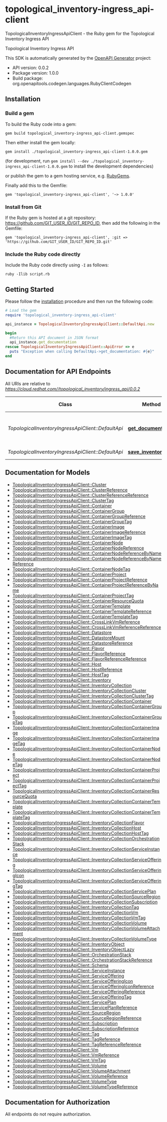 # topological_inventory-ingress_api-client

TopologicalInventoryIngressApiClient - the Ruby gem for the Topological Inventory Ingress API

Topological Inventory Ingress API

This SDK is automatically generated by the [OpenAPI Generator](https://openapi-generator.tech) project:

- API version: 0.0.2
- Package version: 1.0.0
- Build package: org.openapitools.codegen.languages.RubyClientCodegen

## Installation

### Build a gem

To build the Ruby code into a gem:

```shell
gem build topological_inventory-ingress_api-client.gemspec
```

Then either install the gem locally:

```shell
gem install ./topological_inventory-ingress_api-client-1.0.0.gem
```
(for development, run `gem install --dev ./topological_inventory-ingress_api-client-1.0.0.gem` to install the development dependencies)

or publish the gem to a gem hosting service, e.g. [RubyGems](https://rubygems.org/).

Finally add this to the Gemfile:

    gem 'topological_inventory-ingress_api-client', '~> 1.0.0'

### Install from Git

If the Ruby gem is hosted at a git repository: https://github.com/GIT_USER_ID/GIT_REPO_ID, then add the following in the Gemfile:

    gem 'topological_inventory-ingress_api-client', :git => 'https://github.com/GIT_USER_ID/GIT_REPO_ID.git'

### Include the Ruby code directly

Include the Ruby code directly using `-I` as follows:

```shell
ruby -Ilib script.rb
```

## Getting Started

Please follow the [installation](#installation) procedure and then run the following code:
```ruby
# Load the gem
require 'topological_inventory-ingress_api-client'

api_instance = TopologicalInventoryIngressApiClient::DefaultApi.new

begin
  #Return this API document in JSON format
  api_instance.get_documentation
rescue TopologicalInventoryIngressApiClient::ApiError => e
  puts "Exception when calling DefaultApi->get_documentation: #{e}"
end

```

## Documentation for API Endpoints

All URIs are relative to *https://cloud.redhat.com//topological_inventory/ingress_api/0.0.2*

Class | Method | HTTP request | Description
------------ | ------------- | ------------- | -------------
*TopologicalInventoryIngressApiClient::DefaultApi* | [**get_documentation**](docs/DefaultApi.md#get_documentation) | **GET** /openapi.json | Return this API document in JSON format
*TopologicalInventoryIngressApiClient::DefaultApi* | [**save_inventory**](docs/DefaultApi.md#save_inventory) | **POST** /inventory | save inventory


## Documentation for Models

 - [TopologicalInventoryIngressApiClient::Cluster](docs/Cluster.md)
 - [TopologicalInventoryIngressApiClient::ClusterReference](docs/ClusterReference.md)
 - [TopologicalInventoryIngressApiClient::ClusterReferenceReference](docs/ClusterReferenceReference.md)
 - [TopologicalInventoryIngressApiClient::ClusterTag](docs/ClusterTag.md)
 - [TopologicalInventoryIngressApiClient::Container](docs/Container.md)
 - [TopologicalInventoryIngressApiClient::ContainerGroup](docs/ContainerGroup.md)
 - [TopologicalInventoryIngressApiClient::ContainerGroupReference](docs/ContainerGroupReference.md)
 - [TopologicalInventoryIngressApiClient::ContainerGroupTag](docs/ContainerGroupTag.md)
 - [TopologicalInventoryIngressApiClient::ContainerImage](docs/ContainerImage.md)
 - [TopologicalInventoryIngressApiClient::ContainerImageReference](docs/ContainerImageReference.md)
 - [TopologicalInventoryIngressApiClient::ContainerImageTag](docs/ContainerImageTag.md)
 - [TopologicalInventoryIngressApiClient::ContainerNode](docs/ContainerNode.md)
 - [TopologicalInventoryIngressApiClient::ContainerNodeReference](docs/ContainerNodeReference.md)
 - [TopologicalInventoryIngressApiClient::ContainerNodeReferenceByName](docs/ContainerNodeReferenceByName.md)
 - [TopologicalInventoryIngressApiClient::ContainerNodeReferenceByNameReference](docs/ContainerNodeReferenceByNameReference.md)
 - [TopologicalInventoryIngressApiClient::ContainerNodeTag](docs/ContainerNodeTag.md)
 - [TopologicalInventoryIngressApiClient::ContainerProject](docs/ContainerProject.md)
 - [TopologicalInventoryIngressApiClient::ContainerProjectReference](docs/ContainerProjectReference.md)
 - [TopologicalInventoryIngressApiClient::ContainerProjectReferenceByName](docs/ContainerProjectReferenceByName.md)
 - [TopologicalInventoryIngressApiClient::ContainerProjectTag](docs/ContainerProjectTag.md)
 - [TopologicalInventoryIngressApiClient::ContainerResourceQuota](docs/ContainerResourceQuota.md)
 - [TopologicalInventoryIngressApiClient::ContainerTemplate](docs/ContainerTemplate.md)
 - [TopologicalInventoryIngressApiClient::ContainerTemplateReference](docs/ContainerTemplateReference.md)
 - [TopologicalInventoryIngressApiClient::ContainerTemplateTag](docs/ContainerTemplateTag.md)
 - [TopologicalInventoryIngressApiClient::CrossLinkVmReference](docs/CrossLinkVmReference.md)
 - [TopologicalInventoryIngressApiClient::CrossLinkVmReferenceReference](docs/CrossLinkVmReferenceReference.md)
 - [TopologicalInventoryIngressApiClient::Datastore](docs/Datastore.md)
 - [TopologicalInventoryIngressApiClient::DatastoreMount](docs/DatastoreMount.md)
 - [TopologicalInventoryIngressApiClient::DatastoreReference](docs/DatastoreReference.md)
 - [TopologicalInventoryIngressApiClient::Flavor](docs/Flavor.md)
 - [TopologicalInventoryIngressApiClient::FlavorReference](docs/FlavorReference.md)
 - [TopologicalInventoryIngressApiClient::FlavorReferenceReference](docs/FlavorReferenceReference.md)
 - [TopologicalInventoryIngressApiClient::Host](docs/Host.md)
 - [TopologicalInventoryIngressApiClient::HostReference](docs/HostReference.md)
 - [TopologicalInventoryIngressApiClient::HostTag](docs/HostTag.md)
 - [TopologicalInventoryIngressApiClient::Inventory](docs/Inventory.md)
 - [TopologicalInventoryIngressApiClient::InventoryCollection](docs/InventoryCollection.md)
 - [TopologicalInventoryIngressApiClient::InventoryCollectionCluster](docs/InventoryCollectionCluster.md)
 - [TopologicalInventoryIngressApiClient::InventoryCollectionClusterTag](docs/InventoryCollectionClusterTag.md)
 - [TopologicalInventoryIngressApiClient::InventoryCollectionContainer](docs/InventoryCollectionContainer.md)
 - [TopologicalInventoryIngressApiClient::InventoryCollectionContainerGroup](docs/InventoryCollectionContainerGroup.md)
 - [TopologicalInventoryIngressApiClient::InventoryCollectionContainerGroupTag](docs/InventoryCollectionContainerGroupTag.md)
 - [TopologicalInventoryIngressApiClient::InventoryCollectionContainerImage](docs/InventoryCollectionContainerImage.md)
 - [TopologicalInventoryIngressApiClient::InventoryCollectionContainerImageTag](docs/InventoryCollectionContainerImageTag.md)
 - [TopologicalInventoryIngressApiClient::InventoryCollectionContainerNode](docs/InventoryCollectionContainerNode.md)
 - [TopologicalInventoryIngressApiClient::InventoryCollectionContainerNodeTag](docs/InventoryCollectionContainerNodeTag.md)
 - [TopologicalInventoryIngressApiClient::InventoryCollectionContainerProject](docs/InventoryCollectionContainerProject.md)
 - [TopologicalInventoryIngressApiClient::InventoryCollectionContainerProjectTag](docs/InventoryCollectionContainerProjectTag.md)
 - [TopologicalInventoryIngressApiClient::InventoryCollectionContainerResourceQuota](docs/InventoryCollectionContainerResourceQuota.md)
 - [TopologicalInventoryIngressApiClient::InventoryCollectionContainerTemplate](docs/InventoryCollectionContainerTemplate.md)
 - [TopologicalInventoryIngressApiClient::InventoryCollectionContainerTemplateTag](docs/InventoryCollectionContainerTemplateTag.md)
 - [TopologicalInventoryIngressApiClient::InventoryCollectionFlavor](docs/InventoryCollectionFlavor.md)
 - [TopologicalInventoryIngressApiClient::InventoryCollectionHost](docs/InventoryCollectionHost.md)
 - [TopologicalInventoryIngressApiClient::InventoryCollectionHostTag](docs/InventoryCollectionHostTag.md)
 - [TopologicalInventoryIngressApiClient::InventoryCollectionOrchestrationStack](docs/InventoryCollectionOrchestrationStack.md)
 - [TopologicalInventoryIngressApiClient::InventoryCollectionServiceInstance](docs/InventoryCollectionServiceInstance.md)
 - [TopologicalInventoryIngressApiClient::InventoryCollectionServiceOffering](docs/InventoryCollectionServiceOffering.md)
 - [TopologicalInventoryIngressApiClient::InventoryCollectionServiceOfferingIcon](docs/InventoryCollectionServiceOfferingIcon.md)
 - [TopologicalInventoryIngressApiClient::InventoryCollectionServiceOfferingTag](docs/InventoryCollectionServiceOfferingTag.md)
 - [TopologicalInventoryIngressApiClient::InventoryCollectionServicePlan](docs/InventoryCollectionServicePlan.md)
 - [TopologicalInventoryIngressApiClient::InventoryCollectionSourceRegion](docs/InventoryCollectionSourceRegion.md)
 - [TopologicalInventoryIngressApiClient::InventoryCollectionSubscription](docs/InventoryCollectionSubscription.md)
 - [TopologicalInventoryIngressApiClient::InventoryCollectionTag](docs/InventoryCollectionTag.md)
 - [TopologicalInventoryIngressApiClient::InventoryCollectionVm](docs/InventoryCollectionVm.md)
 - [TopologicalInventoryIngressApiClient::InventoryCollectionVmTag](docs/InventoryCollectionVmTag.md)
 - [TopologicalInventoryIngressApiClient::InventoryCollectionVolume](docs/InventoryCollectionVolume.md)
 - [TopologicalInventoryIngressApiClient::InventoryCollectionVolumeAttachment](docs/InventoryCollectionVolumeAttachment.md)
 - [TopologicalInventoryIngressApiClient::InventoryCollectionVolumeType](docs/InventoryCollectionVolumeType.md)
 - [TopologicalInventoryIngressApiClient::InventoryObject](docs/InventoryObject.md)
 - [TopologicalInventoryIngressApiClient::InventoryObjectLazy](docs/InventoryObjectLazy.md)
 - [TopologicalInventoryIngressApiClient::OrchestrationStack](docs/OrchestrationStack.md)
 - [TopologicalInventoryIngressApiClient::OrchestrationStackReference](docs/OrchestrationStackReference.md)
 - [TopologicalInventoryIngressApiClient::Schema](docs/Schema.md)
 - [TopologicalInventoryIngressApiClient::ServiceInstance](docs/ServiceInstance.md)
 - [TopologicalInventoryIngressApiClient::ServiceOffering](docs/ServiceOffering.md)
 - [TopologicalInventoryIngressApiClient::ServiceOfferingIcon](docs/ServiceOfferingIcon.md)
 - [TopologicalInventoryIngressApiClient::ServiceOfferingIconReference](docs/ServiceOfferingIconReference.md)
 - [TopologicalInventoryIngressApiClient::ServiceOfferingReference](docs/ServiceOfferingReference.md)
 - [TopologicalInventoryIngressApiClient::ServiceOfferingTag](docs/ServiceOfferingTag.md)
 - [TopologicalInventoryIngressApiClient::ServicePlan](docs/ServicePlan.md)
 - [TopologicalInventoryIngressApiClient::ServicePlanReference](docs/ServicePlanReference.md)
 - [TopologicalInventoryIngressApiClient::SourceRegion](docs/SourceRegion.md)
 - [TopologicalInventoryIngressApiClient::SourceRegionReference](docs/SourceRegionReference.md)
 - [TopologicalInventoryIngressApiClient::Subscription](docs/Subscription.md)
 - [TopologicalInventoryIngressApiClient::SubscriptionReference](docs/SubscriptionReference.md)
 - [TopologicalInventoryIngressApiClient::Tag](docs/Tag.md)
 - [TopologicalInventoryIngressApiClient::TagReference](docs/TagReference.md)
 - [TopologicalInventoryIngressApiClient::TagReferenceReference](docs/TagReferenceReference.md)
 - [TopologicalInventoryIngressApiClient::Vm](docs/Vm.md)
 - [TopologicalInventoryIngressApiClient::VmReference](docs/VmReference.md)
 - [TopologicalInventoryIngressApiClient::VmTag](docs/VmTag.md)
 - [TopologicalInventoryIngressApiClient::Volume](docs/Volume.md)
 - [TopologicalInventoryIngressApiClient::VolumeAttachment](docs/VolumeAttachment.md)
 - [TopologicalInventoryIngressApiClient::VolumeReference](docs/VolumeReference.md)
 - [TopologicalInventoryIngressApiClient::VolumeType](docs/VolumeType.md)
 - [TopologicalInventoryIngressApiClient::VolumeTypeReference](docs/VolumeTypeReference.md)


## Documentation for Authorization

 All endpoints do not require authorization.

